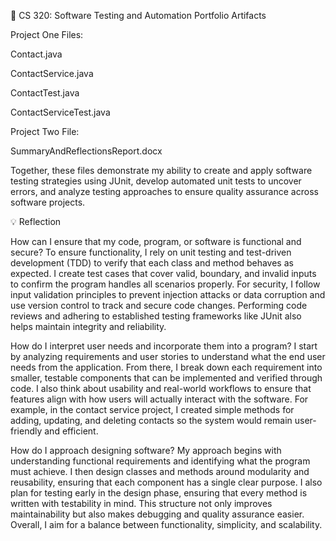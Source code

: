 🧩 CS 320: Software Testing and Automation
Portfolio Artifacts

Project One Files:

Contact.java

ContactService.java

ContactTest.java

ContactServiceTest.java

Project Two File:

SummaryAndReflectionsReport.docx

Together, these files demonstrate my ability to create and apply software testing strategies using JUnit, develop automated unit tests to uncover errors, and analyze testing approaches to ensure quality assurance across software projects.

💡 Reflection

How can I ensure that my code, program, or software is functional and secure?
To ensure functionality, I rely on unit testing and test-driven development (TDD) to verify that each class and method behaves as expected. I create test cases that cover valid, boundary, and invalid inputs to confirm the program handles all scenarios properly. For security, I follow input validation principles to prevent injection attacks or data corruption and use version control to track and secure code changes. Performing code reviews and adhering to established testing frameworks like JUnit also helps maintain integrity and reliability.

How do I interpret user needs and incorporate them into a program?
I start by analyzing requirements and user stories to understand what the end user needs from the application. From there, I break down each requirement into smaller, testable components that can be implemented and verified through code. I also think about usability and real-world workflows to ensure that features align with how users will actually interact with the software. For example, in the contact service project, I created simple methods for adding, updating, and deleting contacts so the system would remain user-friendly and efficient.

How do I approach designing software?
My approach begins with understanding functional requirements and identifying what the program must achieve. I then design classes and methods around modularity and reusability, ensuring that each component has a single clear purpose. I also plan for testing early in the design phase, ensuring that every method is written with testability in mind. This structure not only improves maintainability but also makes debugging and quality assurance easier. Overall, I aim for a balance between functionality, simplicity, and scalability.
